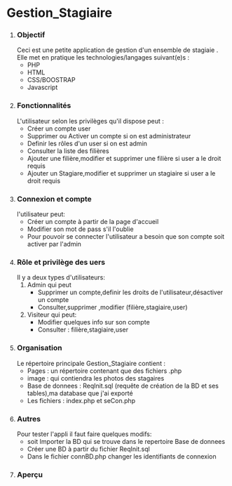 <h1>Gestion_Stagiaire</h1>


<ol>
  <li><h3>Objectif</h3>
      Ceci est une petite application de gestion d'un ensemble de stagiaie .
      Elle met en pratique les technologies/langages suivant(e)s :
      <ul>
        <li>PHP</li>
        <li>HTML</li>
        <li>CSS/BOOSTRAP</li>
        <li>Javascript</li>
      </ul>
  </li>
  <li><h3>Fonctionnalités</h3>
      L'utilisateur selon les privilèges qu'il dispose peut :
     <ul>
        <li>Créer un compte user</li>
        <li>Supprimer ou Activer un compte si on est administrateur</li>
        <li>Definir les rôles d'un user si on est admin</li>
        <li>Consulter la liste des filières</li>
        <li>Ajouter une filière,modifier et supprimer une filière si user a le droit requis</li>
        <li>Ajouter un Stagiare,modifier et supprimer un stagiaire si user a le droit requis</li>
     </ul>
  </li>
  <li><h3>Connexion et compte</h3>
      l'utilisateur peut:
      <ul>
        <li>Créer un compte à partir de la page d'accueil</li>
        <li>Modifier son mot de pass s'il l'oublie</li>
        <li>Pour pouvoir se connecter l'utilisateur a besoin que son compte soit activer par l'admin</li>
      </ul>
  </li>
  <li><h3>Rôle et privilège des uers</h3>
      Il y a deux types d'utilisateurs:
      <ol>
        <li>Admin qui peut
          <ul>
            <li>Supprimer un compte,definir les droits de l'utilisateur,désactiver un compte</li>
            <li>Consulter,supprimer ,modifier (filière,stagiaire,user)</li>
          </ul>
        </li>
        <li>Visiteur qui peut:
           <ul>
              <li>Modifier quelques info sur son compte</li>
              <li>Consulter : filière,stagiaire,user</li>
           </ul>
        </li>
      </ol>
  </li>
  <li><h3>Organisation</h3>
     Le répertoire principale Gestion_Stagiaire contient :
     <ul>
        <li>Pages : un répertoire contenant que des fichiers .php</li>
        <li>image : qui contiendra les photos des stagaires</li>
        <li>Base de donnees : ReqInit.sql (requête de création de la BD et ses tables),ma database que j'ai exporté</li>
        <li>Les fichiers : index.php et seCon.php</li>
     </ul>
  </li>
  <li><h3>Autres</h3>
    Pour tester l'appli il faut faire quelques modifs:
    <ul>
      <li>soit Importer la BD qui se trouve dans le repertoire Base de donnees</li>
      <li>Créer une BD à partir du fichier ReqInit.sql</li>
      <li>Dans le fichier connBD.php changer les identifiants de connexion</li>
    </ul>
  </li>
  <li><h3>Aperçu</h3></li>
</ol>
